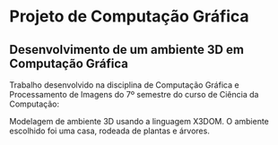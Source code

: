 # Projeto de Computação Gráfica
<h2>Desenvolvimento de um ambiente 3D em Computação Gráfica</h2>

Trabalho desenvolvido na disciplina de Computação Gráfica e Processamento de Imagens do 7º semestre do curso de Ciência da Computação:

Modelagem de ambiente 3D usando a linguagem X3DOM. O ambiente escolhido foi uma casa, rodeada de plantas e árvores.
